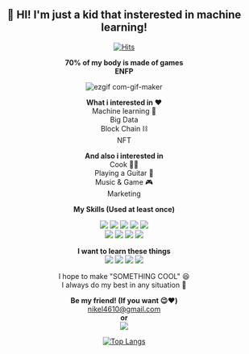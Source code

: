 <div align="center">
  
👋 HI! I'm just a kid that insterested in machine learning!
----
  
  [![Hits](https://hits.seeyoufarm.com/api/count/incr/badge.svg?url=https%3A%2F%2Fgithub.com%2Fnikel4610&count_bg=%23FF69B4&title_bg=%23000000&icon=github.svg&icon_color=%23E7E7E7&title=Today%27s_Hits&edge_flat=false)](https://hits.seeyoufarm.com)  
    
    
  **70% of my body is made of games**  
  **ENFP**
  
  ![ezgif com-gif-maker](https://user-images.githubusercontent.com/73810942/147845157-df1aeb26-213a-400e-86c2-2bac413efe00.gif)


**What i interested in ❤️**  
Machine learning 🤖   
Big Data     
Block Chain ⛓️    
NFT  

**And also i interested in**  
Cook  🧑‍🍳  
Playing a Guitar 🎸  
Music & Game   🎮    
Marketing

**My Skills (Used at least once)**  
  
<img src="https://img.shields.io/badge/Python-4381b3?style=flat-square&logo=Python&logoColor=white"/> <img src="https://img.shields.io/badge/MySQL-4479A1?style=flat-square&logo=MySQL&logoColor=white"/> <img src="https://img.shields.io/badge/AdobePremierePro-9999FF?style=flat-square&logo=AdobePremierePro&logoColor=black"/> <img src="https://img.shields.io/badge/AdobeAfterEffects-9999FF?style=flat-square&logo=AdobeAfterEffects&logoColor=black"/> <img src="https://img.shields.io/badge/Ubuntu-e95428?style=flat-square&logo=Ubuntu&logoColor=white"/>   
  <img src="https://img.shields.io/badge/Git-f05032?style=flat-square&logo=Git&logoColor=white"/> <img src="https://img.shields.io/badge/Slack-4a154b?style=flat-square&logo=Slack&logoColor=white"/> <img src="https://img.shields.io/badge/Notion-000000?style=flat-square&logo=Notion&logoColor=white"/> <img src="https://img.shields.io/badge/Django-092e20?style=flat-square&logo=Django&logoColor=white"/> 
    
  **I want to learn these things**    
  <img src="https://img.shields.io/badge/React-61dafb?style=flat-square&logo=React&logoColor=black"/> <img src="https://img.shields.io/badge/JavaScript-f7df1e?style=flat-square&logo=JavaScript&logoColor=white"/> <img src="https://img.shields.io/badge/Android-3ddc84?style=flat-square&logo=Android&logoColor=white"/> <img src="https://img.shields.io/badge/Go-00add8?style=flat-square&logo=Go&logoColor=white"/>
  

I hope to make "SOMETHING COOL" 😆  
I always do my best in any situation 💪   
    
  **Be my friend! (If you want 😉❤️)**  
    nikel4610@gmail.com    
  **or**  
  <a href="https://www.instagram.com/nikel4610/">
    <img 
        src="http://img.shields.io/badge/Instagram-e4405f?style=flat&logo=Instagram&logoColor=white&link=https://www.instagram.com/nikel4610/"
        style="height : auto; margin-left : 10px; margin-right : 10px;"/>
</a>  
    
  [![Top Langs](https://github-readme-stats.vercel.app/api/top-langs/?username=nikel4610&layout=compact)](https://github.com/anuraghazra/github-readme-stats)
  </div>

